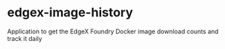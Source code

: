 # edgex-image-history
Application to get the EdgeX Foundry Docker image download counts and track it daily
